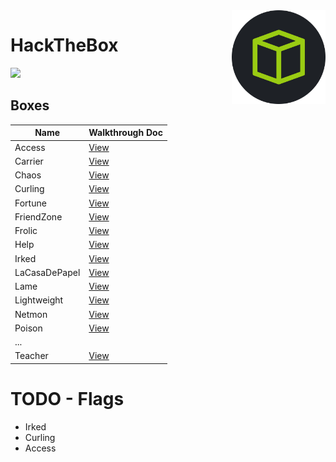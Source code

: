 <img align="right" height=150 src="./hackthebox_logo.jpg"/>

# HackTheBox
<img src="https://www.hackthebox.eu/badge/image/75726"/>


## Boxes

|   Name            |     Walkthrough Doc               |
| ------------------| --------------------------------- |
|  Access           | [View](Access/notes.md)           |
|  Carrier          | [View](Carrier/notes.md)          |
|  Chaos            | [View](Chaos/notes.md)            |
|  Curling          | [View](Curling/notes.md)          |
|  Fortune          | [View](Fortune/notes.md)          |
|  FriendZone       | [View](Friendzone/notes.md)       |
|  Frolic           | [View](Frolic/notes.md)           |
|  Help             | [View](Help/notes.md)             |
|  Irked            | [View](Irked/notes.md)            |
|  LaCasaDePapel    | [View](LaCasaDePapel/notes.md)    |
|  Lame             | [View](Lame/notes.md)             |
|  Lightweight      | [View](Lightweigh/notes.md)       |
|  Netmon           | [View](Netmin/notes.md)           |
|  Poison           | [View](Poison/notes.md)           |
|   ...             |                                   |
|  Teacher          | [View](Teacher/notes.md)          |


# TODO - Flags
- Irked
- Curling
- Access

